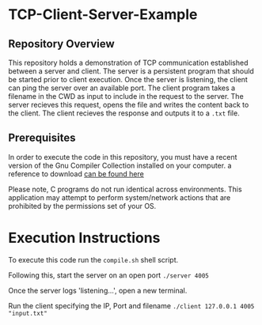 # TCP-Client-Server-Example

## Repository Overview

This repository holds a demonstration of TCP communication established between a server and client. The server is a persistent program that should be started prior to client execution. Once the server is listening, the client can ping the server over an available port. The client program takes a filename in the CWD as input to include in the request to the server. The server recieves this request, opens the file and writes the content back to the client. The client recieves the response and outputs it to a `.txt` file.

## Prerequisites

In order to execute the code in this repository, you must have a recent version  of the Gnu Compiler Collection installed on your computer. a reference to download [can be found here](https://gcc.gnu.org/install/)

Please note, C programs do not run identical across environments. This application may attempt to perform system/network actions that are prohibited by the permissions set of your OS.

# Execution Instructions

To execute this code run the `compile.sh` shell script. 

Following this, start the server on an open port `./server 4005`

Once the server logs 'listening...', open a new terminal.

Run the client specifying the IP, Port and filename `./client 127.0.0.1 4005 "input.txt"`
